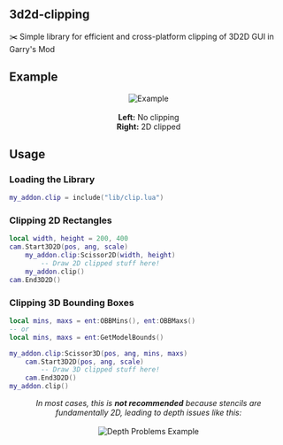 ## 3d2d-clipping

✂️ Simple library for efficient and cross-platform clipping of 3D2D GUI in Garry's Mod

## Example

<p align="center">
    <img alt="Example" src="https://i.imgur.com/1L73wtQ.gif"/>
    <br/><br/>
    <b>Left:</b> No clipping
    <br/>
    <b>Right:</b> 2D clipped
</p>

## Usage

### Loading the Library
```lua
my_addon.clip = include("lib/clip.lua")
```

### Clipping 2D Rectangles
```lua
local width, height = 200, 400
cam.Start3D2D(pos, ang, scale)
    my_addon.clip:Scissor2D(width, height)
        -- Draw 2D clipped stuff here!
    my_addon.clip()
cam.End3D2D()
```

### Clipping 3D Bounding Boxes

```lua
local mins, maxs = ent:OBBMins(), ent:OBBMaxs()
-- or
local mins, maxs = ent:GetModelBounds()

my_addon.clip:Scissor3D(pos, ang, mins, maxs)
    cam.Start3D2D(pos, ang, scale)
        -- Draw 3D clipped stuff here!
    cam.End3D2D()
my_addon.clip()
```

<p align="center">
    <i>In most cases, this is <b>not recommended</b> because stencils are fundamentally 2D, leading to depth issues like this:</i><br/><br/>
    <img alt="Depth Problems Example" src="https://i.imgur.com/e0U8Kow.gif/">
</p>